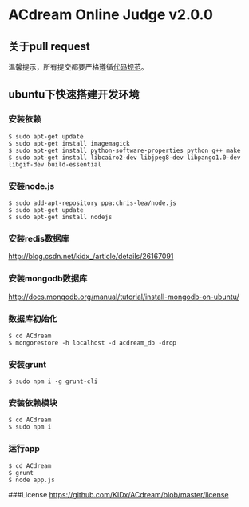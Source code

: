 # ACdream Online Judge v2.0.0

## 关于pull request

温馨提示，所有提交都要严格遵循[代码规范](https://github.com/dead-horse/node-style-guide)。

## ubuntu下快速搭建开发环境

### 安装依赖
```
$ sudo apt-get update
$ sudo apt-get install imagemagick
$ sudo apt-get install python-software-properties python g++ make
$ sudo apt-get install libcairo2-dev libjpeg8-dev libpango1.0-dev libgif-dev build-essential
```

### 安装node.js
```
$ sudo add-apt-repository ppa:chris-lea/node.js
$ sudo apt-get update
$ sudo apt-get install nodejs
```

### 安装redis数据库
http://blog.csdn.net/kidx_/article/details/26167091

### 安装mongodb数据库
http://docs.mongodb.org/manual/tutorial/install-mongodb-on-ubuntu/

### 数据库初始化
```
$ cd ACdream
$ mongorestore -h localhost -d acdream_db -drop
```

### 安装grunt
```
$ sudo npm i -g grunt-cli
```

### 安装依赖模块
```
$ cd ACdream
$ sudo npm i
```

### 运行app
```
$ cd ACdream
$ grunt
$ node app.js
```

###License
https://github.com/KIDx/ACdream/blob/master/license
